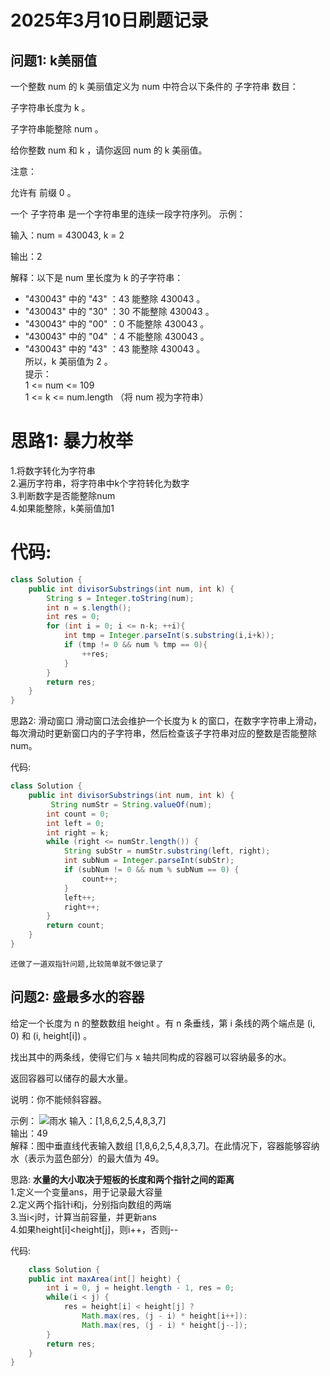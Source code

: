 # 2025年3月10日刷题记录
## 问题1: k美丽值
一个整数 num 的 k 美丽值定义为 num 中符合以下条件的 子字符串 数目：

子字符串长度为 k 。

子字符串能整除 num 。

给你整数 num 和 k ，请你返回 num 的 k 美丽值。

注意：

允许有 前缀 0 。

一个 子字符串 是一个字符串里的连续一段字符序列。
示例：

输入：num = 430043, k = 2

输出：2

解释：以下是 num 里长度为 k 的子字符串：

- "430043" 中的 "43" ：43 能整除 430043 。  
- "430043" 中的 "30" ：30 不能整除 430043 。  
- "430043" 中的 "00" ：0 不能整除 430043 。  
- "430043" 中的 "04" ：4 不能整除 430043 。  
- "430043" 中的 "43" ：43 能整除 430043 。  
所以，k 美丽值为 2 。  
提示：   
1 <= num <= 109  
1 <= k <= num.length （将 num 视为字符串）  
# 思路1:  暴力枚举
1.将数字转化为字符串  
2.遍历字符串，将字符串中k个字符转化为数字  
3.判断数字是否能整除num  
4.如果能整除，k美丽值加1  
# 代码:
```java
class Solution {
    public int divisorSubstrings(int num, int k) {
        String s = Integer.toString(num);
        int n = s.length();
        int res = 0;
        for (int i = 0; i <= n-k; ++i){
            int tmp = Integer.parseInt(s.substring(i,i+k));
            if (tmp != 0 && num % tmp == 0){
                ++res;
            }
        }
        return res;
    }
}
```
思路2:  滑动窗口
    滑动窗口法会维护一个长度为 k 的窗口，在数字字符串上滑动，每次滑动时更新窗口内的子字符串，然后检查该子字符串对应的整数是否能整除 num。

代码:
```java
class Solution {
    public int divisorSubstrings(int num, int k) {
         String numStr = String.valueOf(num);
        int count = 0;
        int left = 0;
        int right = k;
        while (right <= numStr.length()) {
            String subStr = numStr.substring(left, right);
            int subNum = Integer.parseInt(subStr);
            if (subNum != 0 && num % subNum == 0) {
                count++;
            }
            left++;
            right++;
        }
        return count;
    }
}
```
    还做了一道双指针问题,比较简单就不做记录了  
## 问题2:  盛最多水的容器
给定一个长度为 n 的整数数组 height 。有 n 条垂线，第 i 条线的两个端点是 (i, 0) 和 (i, height[i]) 。

找出其中的两条线，使得它们与 x 轴共同构成的容器可以容纳最多的水。

返回容器可以储存的最大水量。

说明：你不能倾斜容器。

 

示例：
![雨水](https://assets.leetcode.com/uploads/2018/07/17/question_11.jpg)
输入：[1,8,6,2,5,4,8,3,7]  
输出：49  
解释：图中垂直线代表输入数组 [1,8,6,2,5,4,8,3,7]。在此情况下，容器能够容纳水（表示为蓝色部分）的最大值为 49。

思路:
**水量的大小取决于短板的长度和两个指针之间的距离**  
1.定义一个变量ans，用于记录最大容量  
2.定义两个指针i和j，分别指向数组的两端  
3.当i<j时，计算当前容量，并更新ans  
4.如果height[i]<height[j]，则i++，否则j--  



代码:
```java
    class Solution {
    public int maxArea(int[] height) {
        int i = 0, j = height.length - 1, res = 0;
        while(i < j) {
            res = height[i] < height[j] ? 
                Math.max(res, (j - i) * height[i++]): 
                Math.max(res, (j - i) * height[j--]); 
        }
        return res;
    }
}
```
